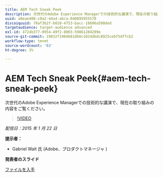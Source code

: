 ```yaml
---
title: AEM Tech Sneak Peek
description: 次世代のAdobe Experience Managerでの技術的な講演で、現在の取り組みの内容をご覧ください。
uuid: a0eae408-c0a2-44a4-abca-040895955570
discoiquuid: 78af3b2f-b010-4753-bacc-18696a598ded
targetaudience: target-audience advanced
exl-id: 4724b377-0954-49f2-8003-59861284209e
source-git-commit: 19832f1904681d68c102ddbdc8925cebf5dffcb2
workflow-type: tm+mt
source-wordcount: '63'
ht-degree: 3%

---
```


# AEM Tech Sneak Peek{#aem-tech-sneak-peek}

次世代のAdobe Experience Managerでの技術的な講演で、現在の取り組みの内容をご覧ください。

>[!VIDEO](https://video.tv.adobe.com/v/19384/?quality=9)

*配信日：2015 年 1 月 22 日*

**提示者：**

* Gabriel Walt 氏 (Adobe、プロダクトマネージャ )

**発表者のスライド**

[ファイルを入手](assets/aem-technical-sneak-peek.pdf)
<!--
[Get back to the Overview](https://helpx.adobe.com/experience-manager/kt/eseminars/gems/aem-index.html)
-->
